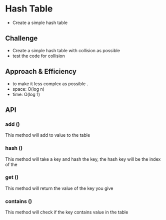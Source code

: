 # Hash Table

- Create a simple hash table

## Challenge

- Create a simple hash table with collision as possible
- test the code for collision


## Approach & Efficiency

- to make it less complex as possible .
- space: O(log n)
- time: O(log 1)

## API

### add ()

This method will add to value to the table 

### hash ()

This method will take a key and hash the key, the hash key will be the index of the

### get ()

This method will return the value of the key you give

### contains ()

This method will check if the key contains value in the table

